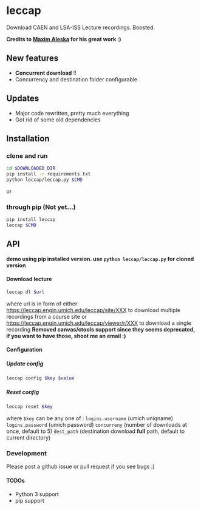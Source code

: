 # leccap
Download CAEN and LSA-ISS Lecture recordings. Boosted.

**Credits to [Maxim Aleska](https://github.com/maxim123/dleccap) for his great work :)**

## New features
* **Concurrent download** !!
* Concurrency and destination folder configurable

## Updates
* Major code rewritten, pretty much everything
* Got rid of some old dependencies

## Installation

### clone and run
```sh
cd $DOWNLOADED_DIR
pip install -r requirements.txt
python leccap/leccap.py $CMD
```
or

### through pip (Not yet...)
```sh
pip install leccap
leccap $CMD
```

## API 
**demo using pip installed version. use `python leccap/leccap.py` for cloned version**

#### Download lecture
```sh
leccap dl $url
```
where url is in form of either: 
https://leccap.engin.umich.edu/leccap/site/XXX to download multiple recordings from a course site or
https://leccap.engin.umich.edu/leccap/viewer/r/XXX to download a single recording
**Removed canvas/ctools support since they seems deprecated, if you want to have those, shoot me an email :)**

#### Configuration
##### Update config
```sh
leccap config $key $value
```
##### Reset config
 ```sh
 leccap reset $key
```
where `$key` can be any one of :
`logins.username` (umich uniqname)
 `logins.password` (umich password)
 `concurreny` (number of downloads at once, default to 5) 
 `dest_path` (destination download **full** path, default to current directory)
 
 ### Development
 Please post a github issue or pull request if you see bugs :)

 #### TODOs
 * Python 3 support
 * pip support
